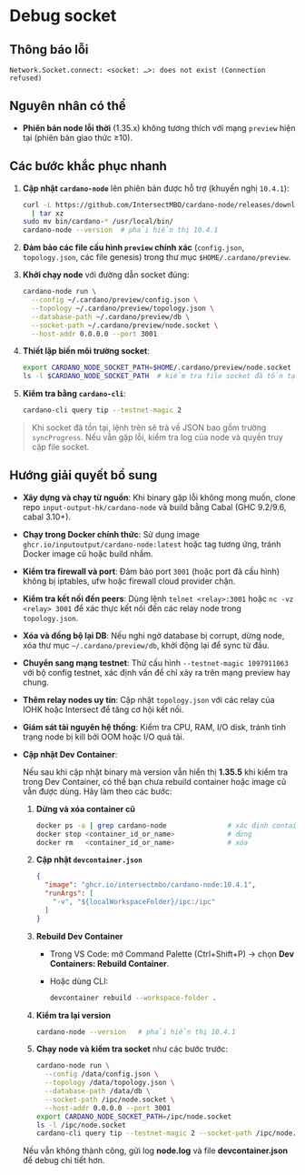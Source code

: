 # Debug socket

## Thông báo lỗi

```
Network.Socket.connect: <socket: …>: does not exist (Connection refused)
```

## Nguyên nhân có thể

* **Phiên bản node lỗi thời** (1.35.x) không tương thích với mạng `preview` hiện tại (phiên bản giao thức ≥10).

## Các bước khắc phục nhanh

1. **Cập nhật `cardano-node`** lên phiên bản được hỗ trợ (khuyến nghị `10.4.1`):

   ```bash
   curl -L https://github.com/IntersectMBO/cardano-node/releases/download/10.4.1/cardano-node-10.4.1-linux-x86_64.tar.gz \
     | tar xz
   sudo mv bin/cardano-* /usr/local/bin/
   cardano-node --version  # phải hiển thị 10.4.1
   ```

2. **Đảm bảo các file cấu hình `preview` chính xác** (`config.json`, `topology.json`, các file genesis) trong thư mục `$HOME/.cardano/preview`.

3. **Khởi chạy node** với đường dẫn socket đúng:

   ```bash
   cardano-node run \
     --config ~/.cardano/preview/config.json \
     --topology ~/.cardano/preview/topology.json \
     --database-path ~/.cardano/preview/db \
     --socket-path ~/.cardano/preview/node.socket \
     --host-addr 0.0.0.0 --port 3001
   ```

4. **Thiết lập biến môi trường socket**:

   ```bash
   export CARDANO_NODE_SOCKET_PATH=$HOME/.cardano/preview/node.socket
   ls -l $CARDANO_NODE_SOCKET_PATH  # kiểm tra file socket đã tồn tại
   ```

5. **Kiểm tra bằng `cardano-cli`**:

   ```bash
   cardano-cli query tip --testnet-magic 2
   ```

> Khi socket đã tồn tại, lệnh trên sẽ trả về JSON bao gồm trường `syncProgress`. Nếu vẫn gặp lỗi, kiểm tra log của node và quyền truy cập file socket.

## Hướng giải quyết bổ sung

* **Xây dựng và chạy từ nguồn**: Khi binary gặp lỗi không mong muốn, clone repo `input-output-hk/cardano-node` và build bằng Cabal (GHC 9.2/9.6, cabal 3.10+).

* **Chạy trong Docker chính thức**: Sử dụng image `ghcr.io/inputoutput/cardano-node:latest` hoặc tag tương ứng, tránh Docker image cũ hoặc build nhầm.

* **Kiểm tra firewall và port**: Đảm bảo port `3001` (hoặc port đã cấu hình) không bị iptables, ufw hoặc firewall cloud provider chặn.

* **Kiểm tra kết nối đến peers**: Dùng lệnh `telnet <relay>:3001` hoặc `nc -vz <relay> 3001` để xác thực kết nối đến các relay node trong `topology.json`.

* **Xóa và đồng bộ lại DB**: Nếu nghi ngờ database bị corrupt, dừng node, xóa thư mục `~/.cardano/preview/db`, khởi động lại để sync từ đầu.

* **Chuyển sang mạng testnet**: Thử cấu hình `--testnet-magic 1097911063` với bộ config testnet, xác định vấn đề chỉ xảy ra trên mạng preview hay chung.

* **Thêm relay nodes uy tín**: Cập nhật `topology.json` với các relay của IOHK hoặc Intersect để tăng cơ hội kết nối.

* **Giám sát tài nguyên hệ thống**: Kiểm tra CPU, RAM, I/O disk, tránh tình trạng node bị kill bởi OOM hoặc I/O quá tải.

* **Cập nhật Dev Container**:

  Nếu sau khi cập nhật binary mà version vẫn hiển thị **1.35.5** khi kiểm tra trong Dev Container, có thể bạn chưa rebuild container hoặc image cũ vẫn được dùng. Hãy làm theo các bước:

  1. **Dừng và xóa container cũ**

     ```bash
     docker ps -a | grep cardano-node               # xác định container
     docker stop <container_id_or_name>             # dừng
     docker rm   <container_id_or_name>             # xóa
     ```
  2. **Cập nhật `devcontainer.json`**

     ```json
     {
       "image": "ghcr.io/intersectmbo/cardano-node:10.4.1",
       "runArgs": [
         "-v", "${localWorkspaceFolder}/ipc:/ipc"
       ]
     }
     ```
  3. **Rebuild Dev Container**

     * Trong VS Code: mở Command Palette (Ctrl+Shift+P) → chọn **Dev Containers: Rebuild Container**.
     * Hoặc dùng CLI:

       ```bash
       devcontainer rebuild --workspace-folder .
       ```
  4. **Kiểm tra lại version**

     ```bash
     cardano-node --version   # phải hiển thị 10.4.1
     ```
  5. **Chạy node và kiểm tra socket** như các bước trước:

     ```bash
     cardano-node run \
       --config /data/config.json \
       --topology /data/topology.json \
       --database-path /data/db \
       --socket-path /ipc/node.socket \
       --host-addr 0.0.0.0 --port 3001
     export CARDANO_NODE_SOCKET_PATH=/ipc/node.socket
     ls -l /ipc/node.socket
     cardano-cli query tip --testnet-magic 2 --socket-path /ipc/node.socket
     ```

  Nếu vẫn không thành công, gửi log **node.log** và file **devcontainer.json** để debug chi tiết hơn.
